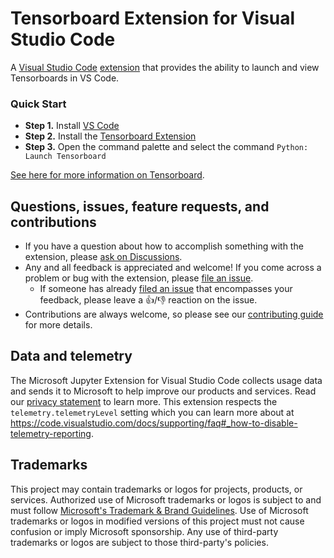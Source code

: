 # Tensorboard Extension for Visual Studio Code

A [Visual Studio Code](https://code.visualstudio.com/) [extension](https://marketplace.visualstudio.com/items?itemName=ms-toolsai.jupyter) that provides the ability to launch and view Tensorboards in VS Code.

### Quick Start
-   **Step 1.** Install [VS Code](https://code.visualstudio.com/)
-   **Step 2.** Install the [Tensorboard Extension](https://marketplace.visualstudio.com/items?itemName=ms-toolsai.vscode-tensorboard)
-   **Step 3.** Open the command palette and select the command `Python: Launch Tensorboard`

[See here for more information on Tensorboard](https://www.tensorflow.org/tensorboard).

## Questions, issues, feature requests, and contributions

-   If you have a question about how to accomplish something with the extension, please [ask on Discussions](https://github.com/microsoft/vscode-jupyter/discussions).
-   Any and all feedback is appreciated and welcome! If you come across a problem or bug with the extension, please [file an issue](https://github.com/microsoft/vscode-tensorboard/issues/new).
    -   If someone has already [filed an issue](https://github.com/Microsoft/vscode-tensorboard/issues) that encompasses your feedback, please leave a 👍/👎 reaction on the issue.
-   Contributions are always welcome, so please see our [contributing guide](https://github.com/Microsoft/vscode-tensorboard/blob/main/CONTRIBUTING.md) for more details.

## Data and telemetry

The Microsoft Jupyter Extension for Visual Studio Code collects usage data and sends it to Microsoft to help improve our products and services. Read our [privacy statement](https://privacy.microsoft.com/privacystatement) to learn more. This extension respects the `telemetry.telemetryLevel` setting which you can learn more about at https://code.visualstudio.com/docs/supporting/faq#_how-to-disable-telemetry-reporting.

## Trademarks

This project may contain trademarks or logos for projects, products, or services. Authorized use of Microsoft
trademarks or logos is subject to and must follow
[Microsoft's Trademark & Brand Guidelines](https://www.microsoft.com/en-us/legal/intellectualproperty/trademarks/usage/general).
Use of Microsoft trademarks or logos in modified versions of this project must not cause confusion or imply Microsoft sponsorship.
Any use of third-party trademarks or logos are subject to those third-party's policies.
